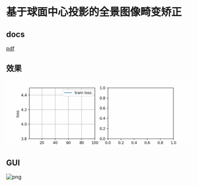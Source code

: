 # 基于球面中心投影的全景图像畸变矫正

## docs

[pdf](基于球面中心投影的全景图像畸变校正.pdf)

## 效果

![gif](./img/test3_2.gif)

## GUI

![png](./img/gui.png)